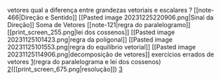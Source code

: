 
vetores
	qual a diferença entre grandezas vetoriais e escalares ?
	[[note-466|Direção e Sentido]]
	[[Pasted image 20231225220906.png|Sinal da Direção]]
	Soma de Vetores
		[[note-121|regra do paralelogramo]]
		[[print_screen_255.png|lei dos cossenos]]
		[[Pasted image 20231125101423.png|regra da poligonal]]
		[[Pasted image 20231125101553.png|regra do equilíbrio vetorial]]
		[[Pasted image 20231125114906.png|decomposição de vetores]]
	exercícios errados de vetores
		[1](https://www.qconcursos.com/questoes-militares/questoes/d71f528c-49)(regra do paralelograma e lei dos cossenos)
		[2](https://www.qconcursos.com/questoes-militares/questoes/4d6b1949-42)([[print_screen_675.png|resolução]])
		[3](https://www.qconcursos.com/questoes-militares/questoes/ecce1e4a-a0)







